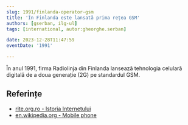 ```yaml
---
slug: 1991/finlanda-operator-gsm
title: 'În Finlanda este lansată prima rețea GSM'
authors: [gserban, ilg-ul]
tags: [international, autor:gheorghe.serban]

date: 2023-12-28T11:47:59
eventDate: '1991'

---
```


În anul 1991, firma Radiolinja din Finlanda lansează tehnologia
celulară digitală de a doua generație (2G) pe standardul GSM.

<!-- truncate -->

## Referințe

- [rite.org.ro - Istoria Internetului](https://rite.org.ro/istoria-internetului/)
- [en.wikipedia.org - Mobile phone](https://en.wikipedia.org/wiki/Mobile_phone)
